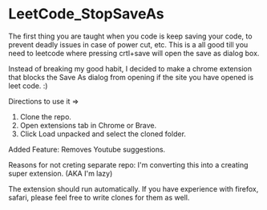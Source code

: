 # LeetCode_StopSaveAs

The first thing you are taught when you code is keep saving your code, to prevent deadly issues in case of power cut, etc. 
This is a all good till you need to leetcode where pressing crtl+save will open the save as dialog box. 

Instead of breaking my good habit, I decided to make a chrome extension that blocks the Save As dialog from opening if the
site you have opened is leet code. :)

Directions to use it => 
1. Clone the repo.
2. Open extensions tab in Chrome or Brave.
3. Click Load unpacked and select the cloned folder.

Added Feature:
Removes Youtube suggestions. 

Reasons for not creting separate repo:
I'm converting this into a creating super extension. (AKA I'm lazy)

The extension should run automatically. If you have experience with firefox, safari, please feel free to write clones for them as well.
